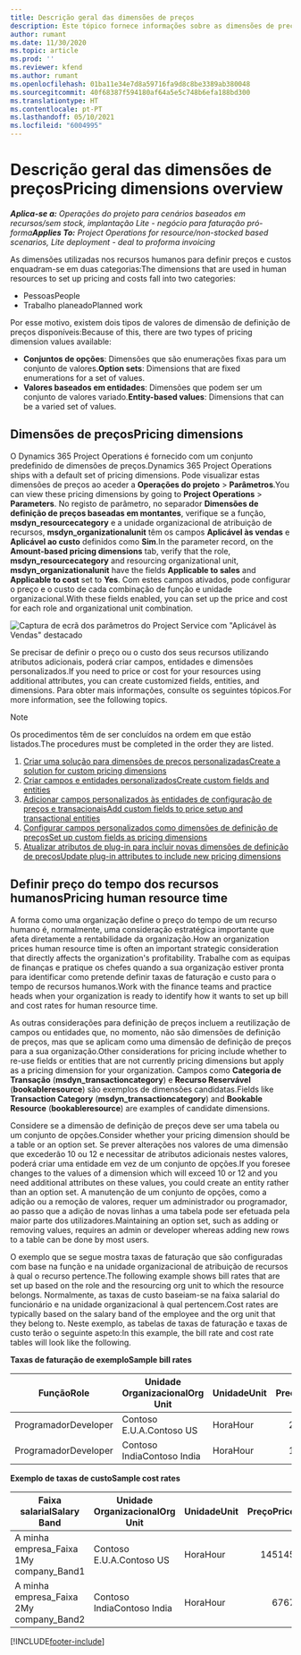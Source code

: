 ```yaml
---
title: Descrição geral das dimensões de preços
description: Este tópico fornece informações sobre as dimensões de preços no Dynamics 365 Project Operations.
author: rumant
ms.date: 11/30/2020
ms.topic: article
ms.prod: ''
ms.reviewer: kfend
ms.author: rumant
ms.openlocfilehash: 01ba11e34e7d8a59716fa9d8c8be3389ab380048
ms.sourcegitcommit: 40f68387f594180af64a5e5c748b6efa188bd300
ms.translationtype: HT
ms.contentlocale: pt-PT
ms.lasthandoff: 05/10/2021
ms.locfileid: "6004995"
---
```

# <a name="pricing-dimensions-overview"></a><span data-ttu-id="0bc98-103">Descrição geral das dimensões de preços</span><span class="sxs-lookup"><span data-stu-id="0bc98-103">Pricing dimensions overview</span></span>

<span data-ttu-id="0bc98-104">_**Aplica-se a:** Operações do projeto para cenários baseados em recursos/sem stock, implantação Lite - negócio para faturação pró-forma_</span><span class="sxs-lookup"><span data-stu-id="0bc98-104">_**Applies To:** Project Operations for resource/non-stocked based scenarios, Lite deployment - deal to proforma invoicing_</span></span>

<span data-ttu-id="0bc98-105">As dimensões utilizadas nos recursos humanos para definir preços e custos enquadram-se em duas categorias:</span><span class="sxs-lookup"><span data-stu-id="0bc98-105">The dimensions that are used in human resources to set up pricing and costs fall into two categories:</span></span>

- <span data-ttu-id="0bc98-106">Pessoas</span><span class="sxs-lookup"><span data-stu-id="0bc98-106">People</span></span>
- <span data-ttu-id="0bc98-107">Trabalho planeado</span><span class="sxs-lookup"><span data-stu-id="0bc98-107">Planned work</span></span>

<span data-ttu-id="0bc98-108">Por esse motivo, existem dois tipos de valores de dimensão de definição de preços disponíveis:</span><span class="sxs-lookup"><span data-stu-id="0bc98-108">Because of this, there are two types of pricing dimension values available:</span></span>

- <span data-ttu-id="0bc98-109">**Conjuntos de opções**: Dimensões que são enumerações fixas para um conjunto de valores.</span><span class="sxs-lookup"><span data-stu-id="0bc98-109">**Option sets**: Dimensions that are fixed enumerations for a set of values.</span></span>
- <span data-ttu-id="0bc98-110">**Valores baseados em entidades**: Dimensões que podem ser um conjunto de valores variado.</span><span class="sxs-lookup"><span data-stu-id="0bc98-110">**Entity-based values**: Dimensions that can be a varied set of values.</span></span>

## <a name="pricing-dimensions"></a><span data-ttu-id="0bc98-111">Dimensões de preços</span><span class="sxs-lookup"><span data-stu-id="0bc98-111">Pricing dimensions</span></span>

<span data-ttu-id="0bc98-112">O Dynamics 365 Project Operations é fornecido com um conjunto predefinido de dimensões de preços.</span><span class="sxs-lookup"><span data-stu-id="0bc98-112">Dynamics 365 Project Operations ships with a default set of pricing dimensions.</span></span> <span data-ttu-id="0bc98-113">Pode visualizar estas dimensões de preços ao aceder a **Operações do projeto** > **Parâmetros**.</span><span class="sxs-lookup"><span data-stu-id="0bc98-113">You can view these pricing dimensions by going to **Project Operations** > **Parameters**.</span></span> <span data-ttu-id="0bc98-114">No registo de parâmetro, no separador **Dimensões de definição de preços baseadas em montantes**, verifique se a função, **msdyn_resourcecategory** e a unidade organizacional de atribuição de recursos, **msdyn_organizationalunit** têm os campos **Aplicável às vendas** e **Aplicável ao custo** definidos como **Sim**.</span><span class="sxs-lookup"><span data-stu-id="0bc98-114">In the parameter record, on the **Amount-based pricing dimensions** tab, verify that the role, **msdyn_resourcecategory** and resourcing organizational unit, **msdyn_organizationalunit** have the fields **Applicable to sales** and **Applicable to cost** set to **Yes**.</span></span> <span data-ttu-id="0bc98-115">Com estes campos ativados, pode configurar o preço e o custo de cada combinação de função e unidade organizacional.</span><span class="sxs-lookup"><span data-stu-id="0bc98-115">With these fields enabled, you can set up the price and cost for each role and organizational unit combination.</span></span>

![Captura de ecrã dos parâmetros do Project Service com "Aplicável às Vendas" destacado](media/PS-OOB-parameters.png)

<span data-ttu-id="0bc98-117">Se precisar de definir o preço ou o custo dos seus recursos utilizando atributos adicionais, poderá criar campos, entidades e dimensões personalizados.</span><span class="sxs-lookup"><span data-stu-id="0bc98-117">If you need to price or cost for your resources using additional attributes, you can create customized fields, entities, and dimensions.</span></span> <span data-ttu-id="0bc98-118">Para obter mais informações, consulte os seguintes tópicos.</span><span class="sxs-lookup"><span data-stu-id="0bc98-118">For more information, see the following topics.</span></span> 
  
  > [!NOTE]
  > <span data-ttu-id="0bc98-119">Os procedimentos têm de ser concluídos na ordem em que estão listados.</span><span class="sxs-lookup"><span data-stu-id="0bc98-119">The procedures must be completed in the order they are listed.</span></span>

1. [<span data-ttu-id="0bc98-120">Criar uma solução para dimensões de preços personalizadas</span><span class="sxs-lookup"><span data-stu-id="0bc98-120">Create a solution for custom pricing dimensions</span></span>](../sales/create-solution-custompd.md)
2. [<span data-ttu-id="0bc98-121">Criar campos e entidades personalizados</span><span class="sxs-lookup"><span data-stu-id="0bc98-121">Create custom fields and entities</span></span>](create-custom-fields-entities-pricing-dimensions.md)
3. [<span data-ttu-id="0bc98-122">Adicionar campos personalizados às entidades de configuração de preços e transacionais</span><span class="sxs-lookup"><span data-stu-id="0bc98-122">Add custom fields to price setup and transactional entities</span></span>](add-custom-fields-price-setup-transactional-entities.md)
4. [<span data-ttu-id="0bc98-123">Configurar campos personalizados como dimensões de definição de preços</span><span class="sxs-lookup"><span data-stu-id="0bc98-123">Set up custom fields as pricing dimensions</span></span>](set-up-custom-fields-pricing-dimensions.md)
5. [<span data-ttu-id="0bc98-124">Atualizar atributos de plug-in para incluir novas dimensões de definição de preços</span><span class="sxs-lookup"><span data-stu-id="0bc98-124">Update plug-in attributes to include new pricing dimensions</span></span>](update-plugin-attributes-pd.md)


## <a name="pricing-human-resource-time"></a><span data-ttu-id="0bc98-125">Definir preço do tempo dos recursos humanos</span><span class="sxs-lookup"><span data-stu-id="0bc98-125">Pricing human resource time</span></span>
<span data-ttu-id="0bc98-126">A forma como uma organização define o preço do tempo de um recurso humano é, normalmente, uma consideração estratégica importante que afeta diretamente a rentabilidade da organização.</span><span class="sxs-lookup"><span data-stu-id="0bc98-126">How an organization prices human resource time is often an important strategic consideration that directly affects the organization's profitability.</span></span> <span data-ttu-id="0bc98-127">Trabalhe com as equipas de finanças e pratique os chefes quando a sua organização estiver pronta para identificar como pretende definir taxas de faturação e custo para o tempo de recursos humanos.</span><span class="sxs-lookup"><span data-stu-id="0bc98-127">Work with the finance teams and practice heads when your organization is ready to identify how it wants to set up bill and cost rates for human resource time.</span></span>

<span data-ttu-id="0bc98-128">As outras considerações para definição de preços incluem a reutilização de campos ou entidades que, no momento, não são dimensões de definição de preços, mas que se aplicam como uma dimensão de definição de preços para a sua organização.</span><span class="sxs-lookup"><span data-stu-id="0bc98-128">Other considerations for pricing include whether to re-use fields or entities that are not currently pricing dimensions but apply as a pricing dimension for your organization.</span></span> <span data-ttu-id="0bc98-129">Campos como **Categoria de Transação** (**msdyn_transactioncategory**) e **Recurso Reservável** (**bookableresource**) são exemplos de dimensões candidatas.</span><span class="sxs-lookup"><span data-stu-id="0bc98-129">Fields like **Transaction Category** (**msdyn_transactioncategory**) and **Bookable Resource** (**bookableresource**) are examples of candidate dimensions.</span></span> 

<span data-ttu-id="0bc98-130">Considere se a dimensão de definição de preços deve ser uma tabela ou um conjunto de opções.</span><span class="sxs-lookup"><span data-stu-id="0bc98-130">Consider whether your pricing dimension should be a table or an option set.</span></span> <span data-ttu-id="0bc98-131">Se prever alterações nos valores de uma dimensão que excederão 10 ou 12 e necessitar de atributos adicionais nestes valores, poderá criar uma entidade em vez de um conjunto de opções.</span><span class="sxs-lookup"><span data-stu-id="0bc98-131">If you foresee changes to the values of a dimension which will exceed 10 or 12 and you need additional attributes on these values, you could create an entity rather than an option set.</span></span> <span data-ttu-id="0bc98-132">A manutenção de um conjunto de opções, como a adição ou a remoção de valores, requer um administrador ou programador, ao passo que a adição de novas linhas a uma tabela pode ser efetuada pela maior parte dos utilizadores.</span><span class="sxs-lookup"><span data-stu-id="0bc98-132">Maintaining an option set, such as adding or removing values, requires an admin or developer whereas adding new rows to a table can be done by most users.</span></span>

<span data-ttu-id="0bc98-133">O exemplo que se segue mostra taxas de faturação que são configuradas com base na função e na unidade organizacional de atribuição de recursos à qual o recurso pertence.</span><span class="sxs-lookup"><span data-stu-id="0bc98-133">The following example shows bill rates that are set up based on the role and the resourcing org unit to which the resource belongs.</span></span> <span data-ttu-id="0bc98-134">Normalmente, as taxas de custo baseiam-se na faixa salarial do funcionário e na unidade organizacional à qual pertencem.</span><span class="sxs-lookup"><span data-stu-id="0bc98-134">Cost rates are typically based on the salary band of the employee and the org unit that they belong to.</span></span> <span data-ttu-id="0bc98-135">Neste exemplo, as tabelas de taxas de faturação e taxas de custo terão o seguinte aspeto:</span><span class="sxs-lookup"><span data-stu-id="0bc98-135">In this example, the bill rate and cost rate tables will look like the following.</span></span>

<span data-ttu-id="0bc98-136">**Taxas de faturação de exemplo**</span><span class="sxs-lookup"><span data-stu-id="0bc98-136">**Sample bill rates**</span></span>

| <span data-ttu-id="0bc98-137">Função</span><span class="sxs-lookup"><span data-stu-id="0bc98-137">Role</span></span>        | <span data-ttu-id="0bc98-138">Unidade Organizacional</span><span class="sxs-lookup"><span data-stu-id="0bc98-138">Org Unit</span></span>    |<span data-ttu-id="0bc98-139">Unidade</span><span class="sxs-lookup"><span data-stu-id="0bc98-139">Unit</span></span>      |<span data-ttu-id="0bc98-140">Preço</span><span class="sxs-lookup"><span data-stu-id="0bc98-140">Price</span></span>      |<span data-ttu-id="0bc98-141">Moeda</span><span class="sxs-lookup"><span data-stu-id="0bc98-141">Currency</span></span>  |
| ------------|-------------|----------|----------:|----------|
| <span data-ttu-id="0bc98-142">Programador</span><span class="sxs-lookup"><span data-stu-id="0bc98-142">Developer</span></span>   | <span data-ttu-id="0bc98-143">Contoso E.U.A.</span><span class="sxs-lookup"><span data-stu-id="0bc98-143">Contoso US</span></span>  |<span data-ttu-id="0bc98-144">Hora</span><span class="sxs-lookup"><span data-stu-id="0bc98-144">Hour</span></span> | <span data-ttu-id="0bc98-145">200</span><span class="sxs-lookup"><span data-stu-id="0bc98-145">200</span></span>|<span data-ttu-id="0bc98-146">USD</span><span class="sxs-lookup"><span data-stu-id="0bc98-146">USD</span></span>     |
| <span data-ttu-id="0bc98-147">Programador</span><span class="sxs-lookup"><span data-stu-id="0bc98-147">Developer</span></span>   | <span data-ttu-id="0bc98-148">Contoso India</span><span class="sxs-lookup"><span data-stu-id="0bc98-148">Contoso India</span></span> |<span data-ttu-id="0bc98-149">Hora</span><span class="sxs-lookup"><span data-stu-id="0bc98-149">Hour</span></span>|   <span data-ttu-id="0bc98-150">112</span><span class="sxs-lookup"><span data-stu-id="0bc98-150">112</span></span>|<span data-ttu-id="0bc98-151">USD</span><span class="sxs-lookup"><span data-stu-id="0bc98-151">USD</span></span>     |


<span data-ttu-id="0bc98-152">**Exemplo de taxas de custo**</span><span class="sxs-lookup"><span data-stu-id="0bc98-152">**Sample cost rates**</span></span>

| <span data-ttu-id="0bc98-153">Faixa salarial</span><span class="sxs-lookup"><span data-stu-id="0bc98-153">Salary Band</span></span>     | <span data-ttu-id="0bc98-154">Unidade Organizacional</span><span class="sxs-lookup"><span data-stu-id="0bc98-154">Org Unit</span></span>    |<span data-ttu-id="0bc98-155">Unidade</span><span class="sxs-lookup"><span data-stu-id="0bc98-155">Unit</span></span>      |<span data-ttu-id="0bc98-156">Preço</span><span class="sxs-lookup"><span data-stu-id="0bc98-156">Price</span></span>      |<span data-ttu-id="0bc98-157">Moeda</span><span class="sxs-lookup"><span data-stu-id="0bc98-157">Currency</span></span>  |
| ----------------|-------------|----------|----------:|----------|
| <span data-ttu-id="0bc98-158">A minha empresa_Faixa 1</span><span class="sxs-lookup"><span data-stu-id="0bc98-158">My company_Band1</span></span> | <span data-ttu-id="0bc98-159">Contoso E.U.A.</span><span class="sxs-lookup"><span data-stu-id="0bc98-159">Contoso US</span></span>  |<span data-ttu-id="0bc98-160">Hora</span><span class="sxs-lookup"><span data-stu-id="0bc98-160">Hour</span></span> | <span data-ttu-id="0bc98-161">145</span><span class="sxs-lookup"><span data-stu-id="0bc98-161">145</span></span>|<span data-ttu-id="0bc98-162">USD</span><span class="sxs-lookup"><span data-stu-id="0bc98-162">USD</span></span>     |
| <span data-ttu-id="0bc98-163">A minha empresa_Faixa 2</span><span class="sxs-lookup"><span data-stu-id="0bc98-163">My company_Band2</span></span> | <span data-ttu-id="0bc98-164">Contoso India</span><span class="sxs-lookup"><span data-stu-id="0bc98-164">Contoso India</span></span> |<span data-ttu-id="0bc98-165">Hora</span><span class="sxs-lookup"><span data-stu-id="0bc98-165">Hour</span></span>|   <span data-ttu-id="0bc98-166">67</span><span class="sxs-lookup"><span data-stu-id="0bc98-166">67</span></span>|<span data-ttu-id="0bc98-167">USD</span><span class="sxs-lookup"><span data-stu-id="0bc98-167">USD</span></span>     |


[!INCLUDE[footer-include](../includes/footer-banner.md)]